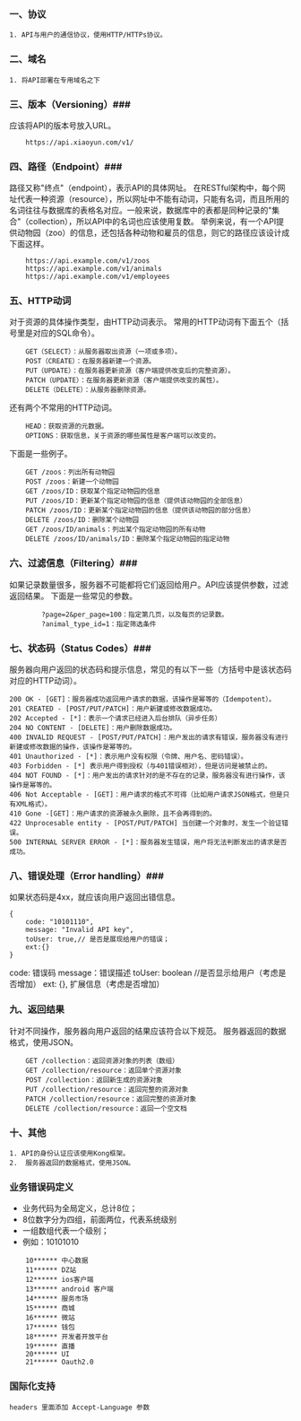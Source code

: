 ### 一、协议 ###
```
1. API与用户的通信协议，使用HTTP/HTTPs协议。
```
### 二、域名 ###
```
1. 将API部署在专用域名之下
```
### 三、版本（Versioning）###
应该将API的版本号放入URL。

```
    https://api.xiaoyun.com/v1/
```
### 四、路径（Endpoint）###

路径又称"终点"（endpoint），表示API的具体网址。 在RESTful架构中，每个网址代表一种资源（resource），所以网址中不能有动词，只能有名词，而且所用的名词往往与数据库的表格名对应。一般来说，数据库中的表都是同种记录的"集合"（collection），所以API中的名词也应该使用复数。 举例来说，有一个API提供动物园（zoo）的信息，还包括各种动物和雇员的信息，则它的路径应该设计成下面这样。

```
    https://api.example.com/v1/zoos
    https://api.example.com/v1/animals
    https://api.example.com/v1/employees
```
### 五、HTTP动词 ###
对于资源的具体操作类型，由HTTP动词表示。 常用的HTTP动词有下面五个（括号里是对应的SQL命令）。

```
    GET（SELECT）：从服务器取出资源（一项或多项）。
    POST（CREATE）：在服务器新建一个资源。
    PUT（UPDATE）：在服务器更新资源（客户端提供改变后的完整资源）。
    PATCH（UPDATE）：在服务器更新资源（客户端提供改变的属性）。
    DELETE（DELETE）：从服务器删除资源。
```
还有两个不常用的HTTP动词。

```
    HEAD：获取资源的元数据。
    OPTIONS：获取信息，关于资源的哪些属性是客户端可以改变的。
```
下面是一些例子。

```
    GET /zoos：列出所有动物园
    POST /zoos：新建一个动物园
    GET /zoos/ID：获取某个指定动物园的信息
    PUT /zoos/ID：更新某个指定动物园的信息（提供该动物园的全部信息）
    PATCH /zoos/ID：更新某个指定动物园的信息（提供该动物园的部分信息）
    DELETE /zoos/ID：删除某个动物园
    GET /zoos/ID/animals：列出某个指定动物园的所有动物
    DELETE /zoos/ID/animals/ID：删除某个指定动物园的指定动物
```
### 六、过滤信息（Filtering）###
如果记录数量很多，服务器不可能都将它们返回给用户。API应该提供参数，过滤返回结果。 下面是一些常见的参数。

```
        ?page=2&per_page=100：指定第几页，以及每页的记录数。
        ?animal_type_id=1：指定筛选条件
```
### 七、状态码（Status Codes）###
服务器向用户返回的状态码和提示信息，常见的有以下一些（方括号中是该状态码对应的HTTP动词）。

```
200 OK - [GET]：服务器成功返回用户请求的数据，该操作是幂等的（Idempotent）。
201 CREATED - [POST/PUT/PATCH]：用户新建或修改数据成功。
202 Accepted - [*]：表示一个请求已经进入后台排队（异步任务）
204 NO CONTENT - [DELETE]：用户删除数据成功。
400 INVALID REQUEST - [POST/PUT/PATCH]：用户发出的请求有错误，服务器没有进行新建或修改数据的操作，该操作是幂等的。
401 Unauthorized - [*]：表示用户没有权限（令牌、用户名、密码错误）。
403 Forbidden - [*] 表示用户得到授权（与401错误相对），但是访问是被禁止的。
404 NOT FOUND - [*]：用户发出的请求针对的是不存在的记录，服务器没有进行操作，该操作是幂等的。
406 Not Acceptable - [GET]：用户请求的格式不可得（比如用户请求JSON格式，但是只有XML格式）。
410 Gone -[GET]：用户请求的资源被永久删除，且不会再得到的。
422 Unprocesable entity - [POST/PUT/PATCH] 当创建一个对象时，发生一个验证错误。
500 INTERNAL SERVER ERROR - [*]：服务器发生错误，用户将无法判断发出的请求是否成功。
```
### 八、错误处理（Error handling）###
如果状态码是4xx，就应该向用户返回出错信息。

```
{
    code: "10101110",
    message: "Invalid API key",
    toUser: true,// 是否是展现给用户的错误；
    ext:{}
}
```
code: 错误码 message：错误描述 toUser: boolean //是否显示给用户（考虑是否增加） ext: {}, 扩展信息（考虑是否增加）
### 九、返回结果 ###
针对不同操作，服务器向用户返回的结果应该符合以下规范。 服务器返回的数据格式，使用JSON。

```
    GET /collection：返回资源对象的列表（数组）
    GET /collection/resource：返回单个资源对象
    POST /collection：返回新生成的资源对象
    PUT /collection/resource：返回完整的资源对象
    PATCH /collection/resource：返回完整的资源对象
    DELETE /collection/resource：返回一个空文档
```
### 十、其他 ###

```
1. API的身份认证应该使用Kong框架。
2.  服务器返回的数据格式，使用JSON。
```
### 业务错误码定义 ###
* 业务代码为全局定义，总计8位；
* 8位数字分为四组，前面两位，代表系统级别
* 一组数组代表一个级别；
* 例如：10101010

```
    10****** 中心数据
    11****** DZ站  
    12****** ios客户端
    13****** android 客户端
    14****** 服务市场
    15****** 商城
    16****** 微站
    17****** 钱包
    18****** 开发者开放平台
    19****** 直播
    20****** UI
    21****** Oauth2.0
```

### 国际化支持 ###
```
headers 里面添加 Accept-Language 参数
```